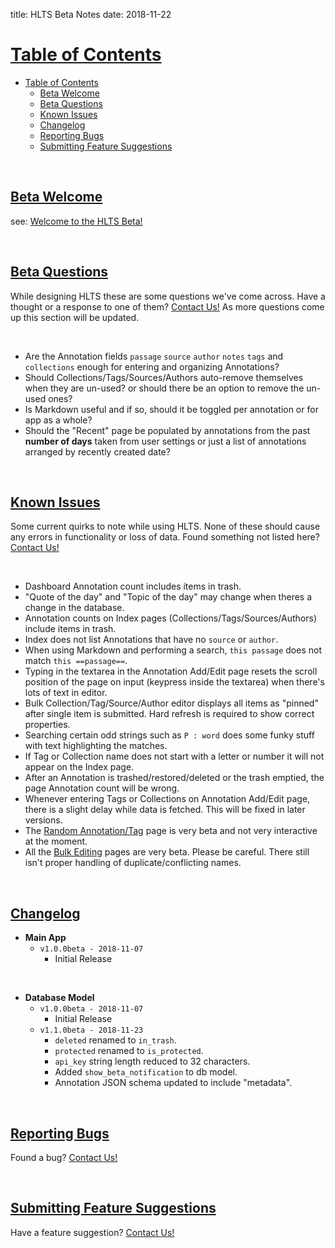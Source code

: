 title: HLTS Beta Notes
date: 2018-11-22

<a class="paddedAnchor" name="table-of-contents"></a>

# [Table of Contents](#table-of-contents)

- [Table of Contents](#table-of-contents)
    - [Beta Welcome](#beta-welcome)
    - [Beta Questions](#beta-questions)
    - [Known Issues](#known-issues)
    - [Changelog](#changelog)
    - [Reporting Bugs](#reporting-bugs)
    - [Submitting Feature Suggestions](#submitting-feature-suggestions)

<br>

<a class="paddedAnchor" name="beta-welcome"></a>

## [Beta Welcome](#beta-welcome)

see: [Welcome to the HLTS Beta!](/beta/welcome)

<br>

<a class="paddedAnchor" name="beta-questions"></a>

## [Beta Questions](#beta-questions)

While designing HLTS these are some questions we've come across. Have a thought or a response to one of them? [Contact Us!](/misc/contact) As more questions come up this section will be updated.

<br>

+ Are the Annotation fields `passage` `source` `author` `notes` `tags` and `collections` enough for entering and organizing Annotations?
+ Should Collections/Tags/Sources/Authors auto-remove themselves when they are un-used? or should there be an option to remove the un-used ones?
+ Is Markdown useful and if so, should it be toggled per annotation or for app as a whole?
+ Should the "Recent" page be populated by annotations from the past **number of days** taken from user settings or just a list of annotations arranged by recently created date?

<br>

<a class="paddedAnchor" name="known-issues"></a>

## [Known Issues](#known-issues)

Some current quirks to note while using HLTS. None of these should cause any errors in functionality or loss of data. Found something not listed here? [Contact Us!](/misc/contact)

<br>

+ Dashboard Annotation count includes items in trash.
+ "Quote of the day" and "Topic of the day" may change when theres a change in the database.
+ Annotation counts on Index pages (Collections/Tags/Sources/Authors) include items in trash.
+ Index does not list Annotations that have no `source` or `author`.
+ When using Markdown and performing a search, `this passage` does not match `this ==passage==`.
+ Typing in the textarea in the Annotation Add/Edit page resets the scroll position of the page on input (keypress inside the textarea) when there's lots of text in editor.
+ Bulk Collection/Tag/Source/Author editor displays all items as "pinned" after single item is submitted. Hard refresh is required to show correct properties.
+ Searching certain odd strings such as `P : word` does some funky stuff with text highlighting the matches.
+ If Tag or Collection name does not start with a letter or number it will not appear on the Index page.
+ After an Annotation is trashed/restored/deleted or the trash emptied, the page Annotation count will be wrong.
+ Whenever entering Tags or Collections on Annotation Add/Edit page, there is a slight delay while data is fetched. This will be fixed in later versions.
+ The [Random Annotation/Tag](/random/default) page is very beta and not very interactive at the moment.
+ All the [Bulk Editing](/manual/main/#bulk-editing) pages are very beta. Please be careful. There still isn't proper handling of duplicate/conflicting names.


<br>

<a class="paddedAnchor" name="changelog"></a>

## [Changelog](#changelog)

+ **Main App**
    + `v1.0.0beta - 2018-11-07`
        + Initial Release

<br>

+ **Database Model**
    + `v1.0.0beta - 2018-11-07`
        + Initial Release
    + `v1.1.0beta - 2018-11-23`
        + `deleted` renamed to `in_trash`.
        + `protected` renamed to `is_protected`.
        + `api_key` string length reduced to 32 characters.
        + Added `show_beta_notification` to db model.
        + Annotation JSON schema updated to include "metadata".

<br>

<a class="paddedAnchor" name="reporting-bugs"></a>

## [Reporting Bugs](#reporting-bugs)

Found a bug? [Contact Us!](/misc/contact)

<br>

<a class="paddedAnchor" name="submitting-feature-suggestions"></a>

## [Submitting Feature Suggestions](#submitting-feature-suggestions)

Have a feature suggestion? [Contact Us!](/misc/contact)